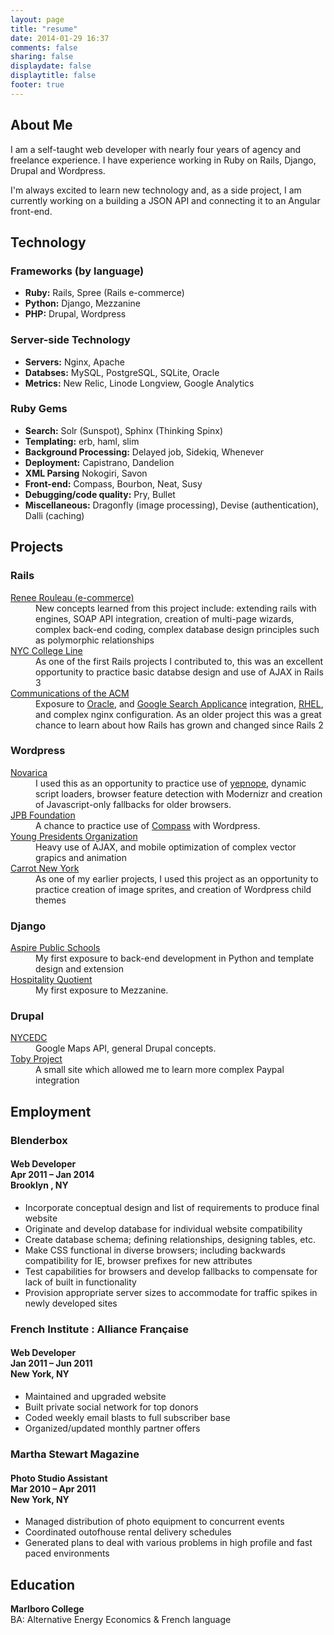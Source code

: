 ```yaml
---
layout: page
title: "resume"
date: 2014-01-29 16:37
comments: false
sharing: false
displaydate: false
displaytitle: false
footer: true
---
```


<section class="about section">
  <h2>About Me</h2>
  <p class="squat">I am a self-taught web developer with nearly four years of agency and freelance experience. I have experience working in Ruby on Rails, Django, Drupal and Wordpress.</p>
  <p class="squat">I'm always excited to learn new technology and, as a side project, I am currently working on a building a JSON API and connecting it to an Angular front-end.</p>
</section>

<section class="technology section">
  <h2>Technology</h2>
  <h3>Frameworks (by language)</h3>

  <ul>
  <li><b>Ruby:</b> Rails, Spree (Rails e-commerce)</li>
  <li><b>Python:</b> Django, Mezzanine</li>
  <li><b>PHP:</b> Drupal, Wordpress</li>
  </ul>

  <h3>Server-side Technology</h3>

  <ul>
  <li><b>Servers:</b> Nginx, Apache</li>
  <li><b>Databses:</b> MySQL, PostgreSQL, SQLite, Oracle</li>
  <li><b>Metrics:</b> New Relic, Linode Longview, Google Analytics</li>
  </ul>

  <h3>Ruby Gems</h3>

  <ul>
  <li><b>Search:</b> Solr (Sunspot), Sphinx (Thinking Spinx)</li>
  <li><b>Templating:</b> erb, haml, slim</li>
  <li><b>Background Processing:</b> Delayed job, Sidekiq, Whenever</li>
  <li><b>Deployment:</b> Capistrano, Dandelion</li>
  <li><b>XML Parsing</b> Nokogiri, Savon</li>
  <li><b>Front-end:</b> Compass, Bourbon, Neat, Susy</li>
  <li><b>Debugging/code quality:</b> Pry, Bullet</li>
  <li><b>Miscellaneous:</b> Dragonfly (image processing), Devise (authentication), Dalli (caching)</li>
  </ul>
</section>

<section class="projects section">
  <h2>Projects</h2>

  <h3>Rails</h3>
  <dl>
  <dt><a target="_blank" href="http://reneerouleau.com">Renee Rouleau (e-commerce)</a></dt>
  <dd>New concepts learned from this project include: extending rails with engines, SOAP API integration, creation of multi-page wizards, complex back-end coding, complex database design principles such as polymorphic relationships</dd>

  <dt><a target="_blank" href="http://nyccollegeline.com">NYC College Line</a></dt>
  <dd>As one of the first Rails projects I contributed to, this was an excellent opportunity to practice basic databse design and use of AJAX in Rails 3</dd>

  <dt><a target="_blank" href="http://cacm.acm.org">Communications of the ACM</a></dt>
  <dd>Exposure to <a target="_blank" href="http://www.oracle.com/us/products/database/overview/index.html">Oracle</a>, and <a target="_blank" href="http://www.google.com/enterprise/search/products/gsa.html">Google Search Applicance</a> integration, <a target="_blank" href="http://www.redhat.com/products/enterprise-linux/">RHEL</a>, and complex nginx configuration. As an older project this was a great chance to learn about how Rails has grown and changed since Rails 2</dd>
  </dl>

  <h3>Wordpress</h3>
  <dl>
  <dt><a target="_blank" href="http://novarica.com">Novarica</a></dt>
  <dd>I used this as an opportunity to practice use of <a target="_blank" href="http://yepnopejs.com/">yepnope</a>, dynamic script loaders, browser feature detection with Modernizr and creation of Javascript-only fallbacks for older browsers.</dd>

  <dt><a target="_blank" href="http://jpbfoundation.org">JPB Foundation</a></dt>
  <dd>A chance to practice use of <a target="_blank" href="http://compass-style.org/">Compass</a> with Wordpress.</dd>

  <dt><a target="_blank" href="http://ypo.org">Young Presidents Organization</a></dt>
  <dd>Heavy use of AJAX, and mobile optimization of complex vector grapics and animation</dd> 

  <dt><a target="_blank" href="http://carrotnewyork.com">Carrot New York</a></dt>
  <dd>As one of my earlier projects, I used this project as an opportunity to practice creation of image sprites, and creation of Wordpress child themes</dd>
  </dl>

  <h3>Django</h3>
  <dl>
  <dt><a target="_blank" href="http://aspirepublicschools.org/">Aspire Public Schools</a></dt>
  <dd>My first exposure to back-end development in Python and template design and extension</dd> 

  <dt><a target="_blank" href="http://hospitalityq.com/">Hospitality Quotient</a></dt>
  <dd>My first exposure to Mezzanine.</dd> 
  </dl>

  <h3>Drupal</h3>
  <dl>
  <dt><a target="_blank" href="http://nycedc.com">NYCEDC</a></dt>
  <dd>Google Maps API, general Drupal concepts.</dd>

  <dt><a target="_blank" href="http://tobyproject.org">Toby Project</a></dt>
  <dd>A small site which allowed me to learn more complex Paypal integration</dd>
  </dl>
</section>

<section class="employment section">
  <h2>Employment</h2>

  <h3>Blenderbox</h3>
  <h4>Web Developer<br />
  Apr 2011 – Jan 2014<br />
  Brooklyn , NY</h4>

  <ul>
  <li>Incorporate conceptual design and list of requirements to produce final website</li>
  <li>Originate and develop database for individual website compatibility</li>
  <li>Create database schema; defining relationships, designing tables, etc.</li>
  <li>Make CSS functional in diverse browsers; including backwards compatibility for IE, browser prefixes for new attributes</li>
  <li>Test capabilities for browsers and develop fallbacks to compensate for lack of built in functionality</li>
  <li>Provision appropriate server sizes to accommodate for traffic spikes in newly developed sites</li>
  </ul>

  <h3>French Institute : Alliance Française</h3>
  <h4>Web Developer <br />
  Jan 2011 – Jun 2011 <br />
  New York, NY</h4>

  <ul>
  <li>Maintained and upgraded website</li>
  <li>Built private social network for top donors</li>
  <li>Coded weekly email blasts to full subscriber base</li>
  <li>Organized/updated monthly partner offers</li>
  </ul>

  <h3>Martha Stewart Magazine</h3>
  <h4>Photo Studio Assistant<br />
  Mar 2010 – Apr 2011 <br />
  New York, NY</h4>

  <ul>
  <li>Managed distribution of photo equipment to concurrent events</li>
  <li>Coordinated out­of­house rental delivery schedules</li>
  <li>Generated plans to deal with various problems in high profile and fast paced environments</li>
  </ul>
</section>

<section class="education section">
  <h2>Education</h2>
  <p><b>Marlboro College</b> <br />
  BA: Alternative Energy Economics &amp; French language</p>
</section>


